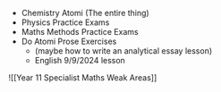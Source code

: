 - Chemistry Atomi (The entire thing)
- Physics Practice Exams
- Maths Methods Practice Exams
- Do Atomi Prose Exercises
	- (maybe how to write an analytical essay lesson)
	- English 9/9/2024 lesson


![[Year 11 Specialist Maths Weak Areas]]